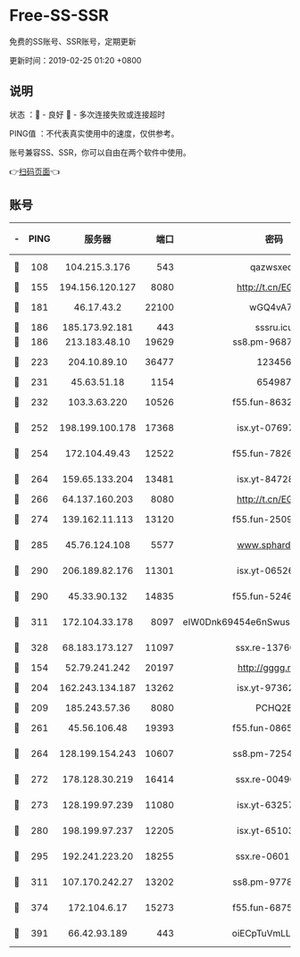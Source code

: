 # Free-SS-SSR

免费的SS账号、SSR账号，定期更新

更新时间：2019-02-25 01:20 +0800

## 说明

状态     ：🙂 - 良好 🙁 - 多次连接失败或连接超时

PING值   ：不代表真实使用中的速度，仅供参考。

账号兼容SS、SSR，你可以自由在两个软件中使用。

👉[扫码页面](https://liesauer.github.io/free-ss-ssr.github.io/)👈

## 账号

|-|PING|服务器|端口|密码|加密方式|区域|
|:----:|:----:|:-----:|-----:|:----:|:----:|:----:|
|🙂|108|104.215.3.176|543|qazwsxedc|aes-256-gcm|JP|
|🙂|155|194.156.120.127|8080|http://t.cn/EGJIyrl|rc4-md5|RU|
|🙂|181|46.17.43.2|22100|wGQ4vA7D|aes-256-gcm|RU|
|🙂|186|185.173.92.181|443|sssru.icu|rc4-md5|RU|
|🙂|186|213.183.48.10|19629|ss8.pm-96872218|rc4-md5|RU|
|🙂|223|204.10.89.10|36477|123456|aes-256-cfb|US|
|🙂|231|45.63.51.18|1154|654987|chacha20|US|
|🙂|232|103.3.63.220|10526|f55.fun-86327074|aes-256-cfb|SG|
|🙂|252|198.199.100.178|17368|isx.yt-07697807|aes-256-cfb|US|
|🙂|254|172.104.49.43|12522|f55.fun-78268288|aes-256-cfb|SG|
|🙂|264|159.65.133.204|13481|isx.yt-84728144|aes-256-cfb|SG|
|🙂|266|64.137.160.203|8080|http://t.cn/EGJIyrl|rc4-md5|CA|
|🙂|274|139.162.11.113|13120|f55.fun-25099082|aes-256-cfb|SG|
|🙂|285|45.76.124.108|5577|www.sphard.com|aes-256-cfb|AU|
|🙂|290|206.189.82.176|11301|isx.yt-06526076|aes-256-cfb|SG|
|🙂|290|45.33.90.132|14835|f55.fun-52469503|aes-256-cfb|US|
|🙂|311|172.104.33.178|8097|eIW0Dnk69454e6nSwuspv9DmS201tQ0D|aes-256-cfb|SG|
|🙂|328|68.183.173.127|11097|ssx.re-13760087|aes-256-cfb|US|
|🙂|154|52.79.241.242|20197|http://gggg.rocks|chacha20|KR|
|🙂|204|162.243.134.187|13262|isx.yt-97362728|aes-256-cfb|US|
|🙂|209|185.243.57.36|8080|PCHQ2E|rc4-md5|US|
|🙂|261|45.56.106.48|19393|f55.fun-08658422|aes-256-cfb|US|
|🙂|264|128.199.154.243|10607|ss8.pm-72548685|aes-256-cfb|SG|
|🙂|272|178.128.30.219|16414|ssx.re-00490224|aes-256-cfb|SG|
|🙂|273|128.199.97.239|11080|isx.yt-63257552|aes-256-cfb|SG|
|🙂|280|198.199.97.237|12205|isx.yt-65103488|aes-256-cfb|US|
|🙂|295|192.241.223.20|18255|ssx.re-06011697|aes-256-cfb|US|
|🙂|311|107.170.242.27|13202|ss8.pm-97786793|aes-256-cfb|US|
|🙂|374|172.104.6.17|15273|f55.fun-68758647|aes-256-cfb|US|
|🙂|391|66.42.93.189|443|oiECpTuVmLLxk4Ts|aes-256-cfb|US|
